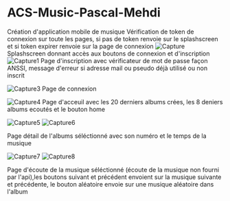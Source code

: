 # ACS-Music-Pascal-Mehdi
Création d'application mobile de musique
Vérification de token de connexion sur toute les pages, si pas de token renvoie sur le splashscreen et si token expirer renvoie sur la page de connexion
![Capture](https://user-images.githubusercontent.com/86728661/132864059-c136ec55-9692-433e-8bc2-79d206e78789.PNG)
Splashscreen donnant accès aux boutons de connexion et d'inscription
![Capture1](https://user-images.githubusercontent.com/86728661/132864187-2d22d15d-b3e8-4fa3-8707-b01121ecbc26.PNG)
Page d'inscription avec vérificateur de mot de passe façon ANSSI, message d'erreur si adresse mail ou pseudo déjà utilisé ou non inscrit

![Capture3](https://user-images.githubusercontent.com/86728661/132864534-9cc00f57-9c81-41bc-a144-5a00dde83523.PNG)
Page de connexion

![Capture4](https://user-images.githubusercontent.com/86728661/132864717-5f5b533e-ea29-4f65-b020-5e8599c34a35.PNG)
Page d'acceuil avec les 20 derniers albums crées, les 8 deniers albums ecoutés et le bouton home 

![Capture5](https://user-images.githubusercontent.com/86728661/132864949-ab28adaf-d9a7-4240-9efb-0d47e4c0f471.PNG)
![Capture6](https://user-images.githubusercontent.com/86728661/132865133-c5b35bce-a3b5-4954-9fd9-5bcc2d66edde.PNG)

Page détail de l'albums séléctionné avec son numéro et le temps de la musique

![Capture7](https://user-images.githubusercontent.com/86728661/132865255-05e7d7bc-cb2e-4690-b942-b38afa310e8d.PNG)
![Capture8](https://user-images.githubusercontent.com/86728661/132865507-7e03d9a0-d40c-4484-9840-015baffaa606.PNG)

Page d'écoute de la musique séléctionné (écoute de la musique non fourni par l'api),les boutons suivant et précédent envoient sur la musique suivante et précédente, le bouton aléatoire envoie sur une musique aléatoire dans l'album
